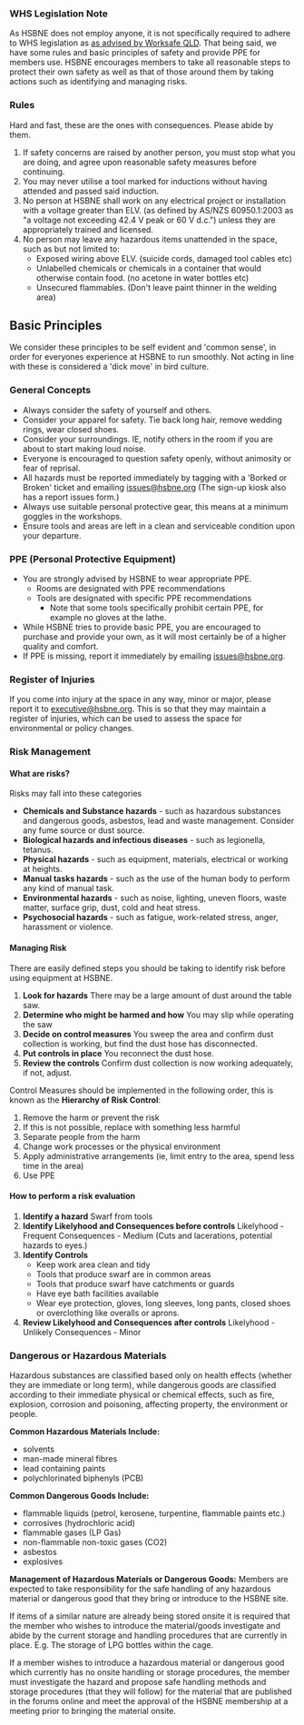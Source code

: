 ### WHS Legislation Note 
As HSBNE does not employ anyone, it is not specifically required to adhere to WHS legislation as [as advised by Worksafe QLD](https://www.worksafe.qld.gov.au/laws-and-compliance/workplace-health-and-safety-laws/specific-obligations/non-profit-organisations-and-volunteers). That being said, we have some rules and basic principles of safety and provide PPE for members use. HSBNE encourages members to take all reasonable steps to protect their own safety as well as that of those around them by
taking actions such as identifying and managing risks.

### Rules
Hard and fast, these are the ones with consequences. Please abide by them.

1. If safety concerns are raised by another person, you must stop what you are doing, and agree upon reasonable safety measures before continuing.
1. You may never utilise a tool marked for inductions without having attended and passed said induction.
1. No person at HSBNE shall work on any electrical project or installation with a voltage greater than ELV. (as defined by AS/NZS 60950.1:2003 as "a voltage not exceeding 42.4 V peak or 60 V d.c.") unless they are appropriately trained and licensed.
1. No person may leave any hazardous items unattended in the space, such as but not limited to:
	- Exposed wiring above ELV. (suicide cords, damaged tool cables etc)
	- Unlabelled chemicals or chemicals in a container that would otherwise contain food. (no acetone in water bottles etc)
	- Unsecured flammables. (Don't leave paint thinner in the welding area)

## Basic Principles
We consider these principles to be self evident and 'common sense', in order for everyones experience at HSBNE to run smoothly. Not acting in line with these is considered a 'dick move' in bird culture.

### General Concepts

- Always consider the safety of yourself and others.
- Consider your apparel for safety. Tie back long hair, remove wedding rings, wear closed shoes.
- Consider your surroundings. IE, notify others in the room if you are about to start making loud noise.
- Everyone is encouraged to question safety openly, without animosity or fear of reprisal.
- All hazards must be reported immediately by tagging with a 'Borked or Broken' ticket and emailing issues@hsbne.org (The sign-up kiosk also has a report issues form.)
- Always use suitable personal protective gear, this means at a minimum goggles in the workshops.
- Ensure tools and areas are left in a clean and serviceable condition upon your departure.

### PPE (Personal Protective Equipment)
- You are strongly advised by HSBNE to wear appropriate PPE.
	- Rooms are designated with PPE recommendations
	- Tools are designated with specific PPE recommendations
		- Note that some tools specifically prohibit certain PPE, for example no gloves at the lathe.
- While HSBNE tries to provide basic PPE, you are encouraged to purchase and provide your own, as it will most certainly be of a higher quality and comfort.
- If PPE is missing, report it immediately by emailing issues@hsbne.org.

### Register of Injuries
If you come into injury at the space in any way, minor or major, please report it to executive@hsbne.org. This is so that they may maintain a register of injuries, which can be used to assess the space for environmental or policy changes.

### Risk Management
#### What are risks?
Risks may fall into these categories 
 - **Chemicals and Substance hazards** - such as hazardous substances and dangerous goods, asbestos, lead and waste management. Consider any fume source or dust source. 
 - **Biological hazards and infectious diseases** - such as legionella, tetanus. 
 - **Physical hazards** - such as equipment, materials, electrical or working at heights. 
 - **Manual tasks hazards** - such as the use of the human body to perform any kind of manual task. 
 - **Environmental hazards** - such as noise, lighting, uneven floors, waste matter, surface grip, dust, cold and heat stress. 
 - **Psychosocial hazards** - such as fatigue, work-related stress, anger, harassment or violence. 

#### Managing Risk
There are easily defined steps you should be taking to identify risk before using equipment at HSBNE.
1. **Look for hazards**
There may be a large amount of dust around the table saw.
2. **Determine who might be harmed and how**
You may slip while operating the saw
3. **Decide on control measures**
You sweep the area and confirm dust collection is working, but find the dust hose has disconnected. 
4. **Put controls in place**
You reconnect the dust hose.
5. **Review the controls**
Confirm dust collection is now working adequately, if not, adjust.

Control Measures should be implemented in the following order, this is known as the **Hierarchy of Risk Control**:
1. Remove the harm or prevent the risk
2. If this is not possible, replace with something less harmful
3. Separate people from the harm
4. Change work processes or the physical environment
5. Apply administrative arrangements (ie, limit entry to the area, spend less time in the area)
6. Use PPE

#### How to perform a risk evaluation
1. **Identify a hazard**
Swarf from tools
2. **Identify Likelyhood and Consequences before controls**
Likelyhood - Frequent
Consequences - Medium (Cuts and lacerations, potential hazards to eyes.)
3. **Identify Controls**
	- Keep work area clean and tidy
	- Tools that produce swarf are in common areas
	- Tools that produce swarf have catchments or guards
	- Have eye bath facilities available
	- Wear eye protection, gloves, long sleeves, long pants, closed shoes or overclothing like overalls or aprons.
4. **Review Likelyhood and Consequences after controls**
Likelyhood - Unlikely
Consequences - Minor

### Dangerous or Hazardous Materials
Hazardous substances are classified based only on health effects (whether they are immediate or long term), while dangerous goods are classified according to their immediate physical or chemical effects, such as fire, explosion, corrosion and poisoning, affecting property, the environment or people.

**Common Hazardous Materials Include:**
- solvents
- man-made mineral fibres
- lead containing paints
- polychlorinated biphenyls (PCB)

**Common Dangerous Goods Include:**
- flammable liquids (petrol, kerosene, turpentine, flammable paints etc.)
- corrosives (hydrochloric acid)
- flammable gases (LP Gas)
- non-flammable non-toxic gases (CO2)
- asbestos
- explosives

**Management of Hazardous Materials or Dangerous Goods:**
Members are expected to take responsibility for the safe handling of any hazardous material or dangerous good that they bring or introduce to the HSBNE site.

If items of a similar nature are already being stored onsite it is required that the member who wishes to introduce the material/goods investigate and abide by the current storage and handling procedures that are currently in place. E.g. The storage of LPG bottles within the cage.

If a member wishes to introduce a hazardous material or dangerous good which currently has no onsite handling or storage procedures, the member must investigate the hazard and propose safe handling methods and storage procedures (that they will follow) for the material that are published in the forums online and meet the approval of the HSBNE membership at a meeting prior to bringing the material onsite.
